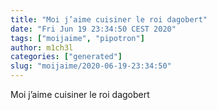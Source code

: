 ```yaml
---
title: "Moi j’aime cuisiner le roi dagobert"
date: "Fri Jun 19 23:34:50 CEST 2020"
tags: ["moijaime", "pipotron"]
author: m1ch3l
categories: ["generated"]
slug: "moijaime/2020-06-19-23:34:50"
---
```


Moi j’aime cuisiner le roi dagobert
